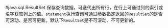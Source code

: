 #java.sql.ResultSet
保存查询数据，可迭代出所有行，在行上可通过列的索引或名字获取列上的值。`statement`执行查询可通过参数指定返回的`ResultSet`的是否可滚动、是否可更新。默认下`ResultSet`是不可滚动、不可更新的。
